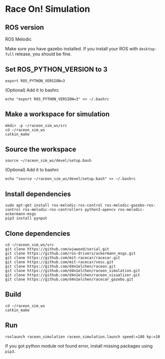 # Race On! Simulation

## ROS version

ROS Melodic

Make sure you have gazebo installed. If you install your ROS with `desktop-full` release, you should be fine.

## Set ROS_PYTHON_VERSION to 3
```
export ROS_PYTHON_VERSION=3
```

(Optional) Add it to bashrc
```
echo "export ROS_PYTHON_VERSION=3" >> ~/.bashrc
```

## Make a workspace for simulation

```shell
mkdir -p ~/raceon_sim_ws/src
cd ~/raceon_sim_ws
catkin_make
```

## Source the workspace 

```
source ~/raceon_sim_ws/devel/setup.bash
```

(Optional) Add it to bashrc
```
echo "source ~/raceon_sim_ws/devel/setup.bash" >> ~/.bashrc
```

## Install dependencies

```shell
sudo apt-get install ros-melodic-ros-control ros-melodic-gazebo-ros-control ros-melodic-ros-controllers python3-opencv ros-melodic-ackermann-msgs
pip3 install pynput
```

## Clone dependencies

```shell
cd ~/raceon_sim_ws/src
git clone https://github.com/wjwwood/serial.git
git clone https://github.com/ros-drivers/ackermann_msgs.git
git clone https://github.com/mit-racecar/racecar.git
git clone https://github.com/mit-racecar/vesc.git
git clone https://github.com/d4n1elchen/raceon.git
git clone https://github.com/d4n1elchen/raceon_simulation.git
git clone https://github.com/d4n1elchen/raceon_visualizer.git
git clone https://github.com/d4n1elchen/racecar_gazebo.git
```

## Build

```
cd ~/raceon_sim_ws
catkin_make
```

## Run

```
roslaunch raceon_simulation raceon_simulation.launch speed:=180 kp:=10
```

If you got python module not found error, install missing packages using `pip3`.

